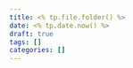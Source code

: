 ```yaml
---
title: <% tp.file.folder() %>
date: <% tp.date.now() %>
draft: true
tags: []
categories: []
---
```

